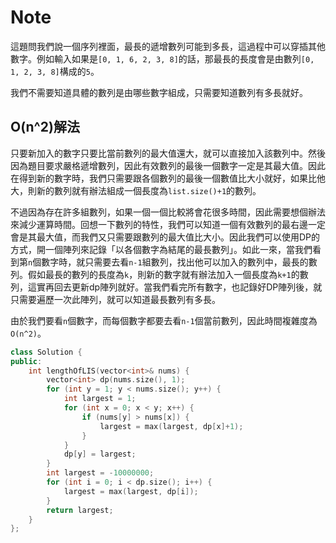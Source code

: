 # Note 

這題問我們說一個序列裡面，最長的遞增數列可能到多長，這過程中可以穿插其他數字。例如輸入如果是`[0, 1, 6, 2, 3, 8]`的話，那最長的長度會是由數列`[0, 1, 2, 3, 8]`構成的`5`。

我們不需要知道具體的數列是由哪些數字組成，只需要知道數列有多長就好。

## O(n^2)解法

只要新加入的數字只要比當前數列的最大值還大，就可以直接加入該數列中。然後因為題目要求嚴格遞增數列，因此有效數列的最後一個數字一定是其最大值。因此在得到新的數字時，我們只需要跟各個數列的最後一個數值比大小就好，如果比他大，則新的數列就有辦法組成一個長度為`list.size()+1`的數列。

不過因為存在許多組數列，如果一個一個比較將會花很多時間，因此需要想個辦法來減少運算時間。回想一下數列的特性，我們可以知道一個有效數列的最右邊一定會是其最大值，而我們又只需要跟數列的最大值比大小。因此我們可以使用DP的方式，開一個陣列來記錄「以各個數字為結尾的最長數列」。如此一來，當我們看到第`n`個數字時，就只需要去看`n-1`組數列，找出他可以加入的數列中，最長的數列。假如最長的數列的長度為`k`，則新的數字就有辦法加入一個長度為`k+1`的數列，這實再回去更新dp陣列就好。當我們看完所有數字，也記錄好DP陣列後，就只需要遍歷一次此陣列，就可以知道最長數列有多長。

由於我們要看`n`個數字，而每個數字都要去看`n-1`個當前數列，因此時間複雜度為`O(n^2)`。

```cpp
class Solution {
public:
    int lengthOfLIS(vector<int>& nums) {
        vector<int> dp(nums.size(), 1);
        for (int y = 1; y < nums.size(); y++) {
            int largest = 1;
            for (int x = 0; x < y; x++) {
                if (nums[y] > nums[x]) {
                    largest = max(largest, dp[x]+1);
                }
            }
            dp[y] = largest;
        }
        int largest = -10000000;
        for (int i = 0; i < dp.size(); i++) {
            largest = max(largest, dp[i]);
        }
        return largest;
    }
};
```

